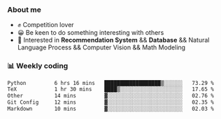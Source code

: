 ### About me

- ✊ Competition lover
- 😀 Be keen to do something interesting with others
- 🎈 Interested in **Recommendation System** && **Database** && Natural Language Process && Computer Vision && Math Modeling


### 📊 Weekly coding
<!--START_SECTION:waka-->

```txt
Python         6 hrs 16 mins   ██████████████████▒░░░░░░   73.29 %
TeX            1 hr 30 mins    ████▒░░░░░░░░░░░░░░░░░░░░   17.65 %
Other          14 mins         ▓░░░░░░░░░░░░░░░░░░░░░░░░   02.76 %
Git Config     12 mins         ▓░░░░░░░░░░░░░░░░░░░░░░░░   02.35 %
Markdown       10 mins         ▓░░░░░░░░░░░░░░░░░░░░░░░░   02.03 %
```

<!--END_SECTION:waka-->
